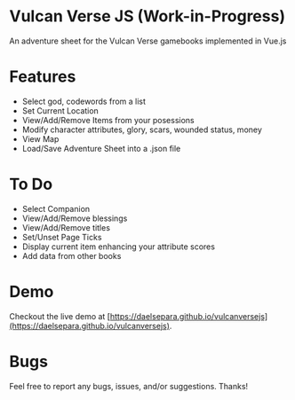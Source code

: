# Vulcan Verse JS (Work-in-Progress)

An adventure sheet for the Vulcan Verse gamebooks implemented in Vue.js

# Features

- Select god, codewords from a list
- Set Current Location
- View/Add/Remove Items from your posessions
- Modify character attributes, glory, scars, wounded status, money
- View Map
- Load/Save Adventure Sheet into a .json file

# To Do

- Select Companion
- View/Add/Remove blessings
- View/Add/Remove titles
- Set/Unset Page Ticks
- Display current item enhancing your attribute scores
- Add data from other books

# Demo

Checkout the live demo at [https://daelsepara.github.io/vulcanversejs](https://daelsepara.github.io/vulcanversejs).

# Bugs

Feel free to report any bugs, issues, and/or suggestions. Thanks!